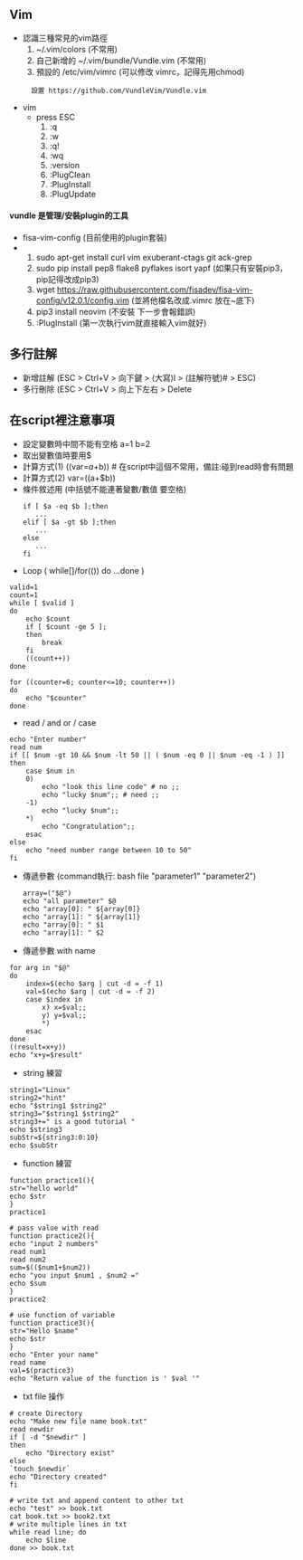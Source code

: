 ## Vim 
- 認識三種常見的vim路徑
   1.  ~/.vim/colors  (不常用)
   2.  自己新增的 ~/.vim/bundle/Vundle.vim  (不常用) 
   3.  預設的 /etc/vim/vimrc (可以修改 vimrc，記得先用chmod)
   ```
     設置 https://github.com/VundleVim/Vundle.vim
   ```
- vim
  - press ESC
      1. :q
      2. :w
      3. :q!
      4. :wq 
      5. :version
      6. :PlugClean 
      7. :PlugInstall
      8. :PlugUpdate
 #### vundle 是管理/安裝plugin的工具
 - fisa-vim-config (目前使用的plugin套裝)
 -  1. sudo apt-get install curl vim exuberant-ctags git ack-grep  
    2. sudo pip install pep8 flake8 pyflakes isort yapf (如果只有安裝pip3，pip記得改成pip3)
    3. wget https://raw.githubusercontent.com/fisadev/fisa-vim-config/v12.0.1/config.vim  (並將他檔名改成.vimrc 放在~底下)
    4. pip3 install neovim (不安裝 下一步會報錯誤)
    6. :PlugInstall (第一次執行vim就直接輸入vim就好)
## 多行註解
- 新增註解 (ESC > Ctrl+V > 向下鍵 > (大寫)I > (註解符號)# > ESC)
- 多行刪除 (ESC > Ctrl+V > 向上下左右 > Delete
## 在script裡注意事項
- 設定變數時中間不能有空格 a=1  b=2
- 取出變數值時要用$
- 計算方式(1)  ((var=$a+$b)) # 在script中這個不常用，備註:碰到read時會有問題
- 計算方式(2)  var=$(($a+$b))
- 條件敘述用 (中括號不能連著變數/數值 要空格)
   ```
   if [ $a -eq $b ];then
      ...
   elif [ $a -gt $b ];then
      ...
   else
      ...
   fi
   ```
- Loop ( while[]/for(())  do ...done )
```
valid=1
count=1 
while [ $valid ]
do
    echo $count
    if [ $count -ge 5 ];
    then
        break
    fi  
    ((count++))
done

for ((counter=6; counter<=10; counter++))
do
    echo "$counter"
done
```
- read / and or / case  
```
echo "Enter number"
read num 
if [[ $num -gt 10 && $num -lt 50 || ( $num -eq 0 || $num -eq -1 ) ]]
then
    case $num in
    0)  
        echo "look this line code" # no ;;
        echo "lucky $num";; # need ;;
    -1) 
        echo "lucky $num";;
    *)  
        echo "Congratulation";;
    esac
else
    echo "need number range between 10 to 50"
fi
```
- 傳遞參數 (command執行: bash file "parameter1" "parameter2")
   ```
   array=("$@")
   echo "all parameter" $@
   echo "array[0]: " ${array[0]}
   echo "array[1]: " ${array[1]}
   echo "array[0]: " $1
   echo "array[1]: " $2
   ```
- 傳遞參數 with name
```
for arg in "$@"
do
    index=$(echo $arg | cut -d = -f 1)
    val=$(echo $arg | cut -d = -f 2)
    case $index in
        x) x=$val;;
        y) y=$val;;
        *)  
    esac
done
((result=x+y))
echo "x+y=$result"
```
- string 練習
```
string1="Linux"
string2="hint"
echo "$string1 $string2"
string3="$string1 $string2"
string3+=" is a good tutorial "
echo $string3
subStr=${string3:0:10}
echo $subStr

```
- function 練習
```
function practice1(){
str="hello world"
echo $str
}
practice1

# pass value with read 
function practice2(){
echo "input 2 numbers"
read num1
read num2
sum=$(($num1+$num2))
echo "you input $num1 , $num2 ="
echo $sum
}
practice2

# use function of variable
function practice3(){
str="Hello $name"
echo $str
}
echo "Enter your name"
read name
val=$(practice3)
echo "Return value of the function is ' $val '"

```
- txt file 操作
```
# create Directory
echo "Make new file name book.txt"
read newdir
if [ -d "$newdir" ]
then
    echo "Directory exist"
else
`touch $newdir`
echo "Directory created"
fi

# write txt and append content to other txt
echo "test" >> book.txt
cat book.txt >> book2.txt
# write multiple lines in txt
while read line; do
    echo $line
done >> book.txt

```
